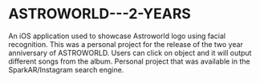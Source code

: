 # ASTROWORLD---2-YEARS
An iOS application used to showcase Astroworld logo using facial recognition. This was a personal project for the release of the two year anniversary of ASTROWORLD. Users can click on object and it will output different songs from the album. Personal project that was available in the SparkAR/Instagram search engine.
